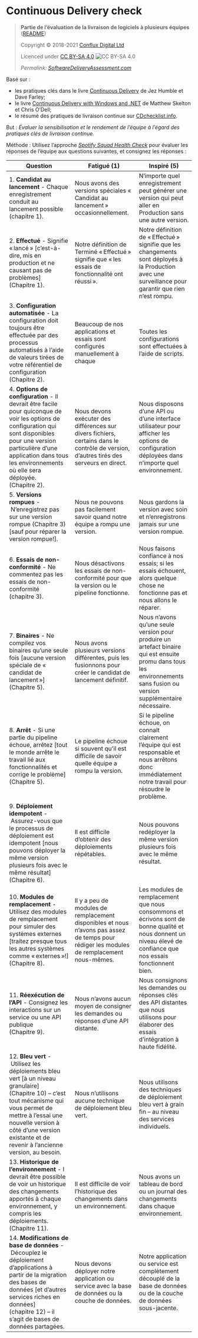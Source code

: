 # Continuous Delivery check

> **Partie de l’évaluation de la livraison de logiciels à plusieurs équipes** ([README](README.md))
> 
> Copyright © 2018-2021 [Conflux Digital Ltd](https://confluxdigital.net/)
> 
> Licenced under [CC BY-SA 4.0](https://creativecommons.org/licenses/by-sa/4.0/) ![CC BY-SA 4.0](https://licensebuttons.net/l/by-sa/3.0/88x31.png)
>
> _Permalink: [SoftwareDeliveryAssessment.com](http://SoftwareDeliveryAssessment.com/)_ 

Basé sur : 

* les pratiques clés dans le livre [Continuous Delivery](http://continuousdelivery.com/) de Jez Humble et Dave Farley;
* le livre [Continuous Delivery with Windows and .NET](http://cdwithwindows.net/) de Matthew Skelton et Chris O’Dell;
* le résumé des pratiques de livraison continue sur [CDchecklist.info](http://cdchecklist.info/).

But : *Évaluer la sensibilisation et le rendement de l’équipe à l’égard des pratiques clés de livraison continue.*

Méthode : Utilisez l’approche [*Spotify Squad Health Check*](https://labs.spotify.com/2014/09/16/squad-health-check-model/) pour évaluer les réponses de l’équipe aux questions suivantes, et consignez les réponses :

| **Question**                                                                                                                                                                                                                        | **Fatigué (1)**                                                                                       | **Inspiré (5)**                                                                                                                                         |
| ----------------------------------------------------------------------------------------------------------------------------------------------------------------------------------------------------------------------------------- | --------------------------------------------------------------------------------------------------- | -------------------------------------------------------------------------------------------------------------------------------------------------------- |
| 1\. **Candidat au lancement** - Chaque enregistrement conduit au lancement possible (chapitre 1).                                                                                                                                                 | Nous avons des versions spéciales « Candidat au lancement » occasionnellement.                                             | N’importe quel enregistrement peut générer une version qui peut aller en Production sans une autre version.                                                                    |
| 2\. **Effectué** - Signifie « lancé » \[c’est-à-dire, mis en production et ne causant pas de problèmes\] (Chapitre 1).                                                                                                                       | Notre définition de Terminé « Effectué » signifie que « les essais de fonctionnalité ont réussi ».                                            | Notre définition de « Effectué » signifie que les changements sont déployés à la Production avec une surveillance pour garantir que rien n’est rompu.                         |
| 3\. **Configuration automatisée** - La configuration doit toujours être effectuée par des processus automatisés à l’aide de valeurs tirées de votre référentiel de configuration (Chapitre 2).                                                                        | Beaucoup de nos applications et essais sont configurés manuellement à chaque                                | Toutes les configurations sont effectuées à l’aide de scripts.                                                                                                                  |
| 4\. **Options de configuration** - Il devrait être facile pour quiconque de voir les options de configuration qui sont disponibles pour une version particulière d’une application dans tous les environnements où elle sera déployée. (Chapitre 2).                      | Nous devons exécuter des différences sur divers fichiers, certains dans le contrôle de version, d’autres tirés des serveurs en direct. | Nous disposons d’une API ou d’une interface utilisateur pour afficher les options de configuration déployées dans n’importe quel environnement.                                                                              |
| 5\. **Versions rompues** - N’enregistrez pas sur une version rompue (Chapitre 3) \[sauf pour réparer la version rompue\!\].                                                                                                                           | Nous ne pouvons pas facilement savoir quand notre équipe a rompu une version.                                              | Nous gardons la version avec soin et n’enregistrons jamais sur une version rompue.                                                                                        |
| 6\. **Essais de non-conformité** - Ne commentez pas les essais de non-conformité (chapitre 3).                                                                                                                                                                 | Nous désactivons les essais de non-conformité pour que la version ou le pipeline fonctionne.                                    | Nous faisons confiance à nos essais; si les essais échouent, alors quelque chose ne fonctionne pas et nous allons le réparer.                                                               |
| 7\. **Binaires** - Ne compilez vos binaires qu’une seule fois [aucune version spéciale de « candidat de lancement »] (Chapitre 5).                                                                                                                              | Nous avons plusieurs versions différentes, puis les fusionnons pour créer le candidat de lancement définitif.              | Nous n’avons qu’une seule version pour produire un artefact binaire qui est ensuite promu dans tous les environnements sans fusion ou version supplémentaire nécessaire. |
| 8\. **Arrêt** - Si une partie du pipeline échoue, arrêtez \[tout le monde arrête le travail lié aux fonctionnalités et corrige le problème\] (Chapitre 5).                                                                                          | Le pipeline échoue si souvent qu’il est difficile de savoir quelle équipe a rompu la version.                 | Si le pipeline échoue, on connaît clairement l’équipe qui est responsable et nous arrêtons donc immédiatement notre travail pour résoudre le problème.                                 |
| 9\. **Déploiement idempotent** - Assurez-vous que le processus de déploiement est idempotent \[nous pouvons déployer la même version plusieurs fois avec le même résultat\] (Chapitre 6).                                                                          | Il est difficile d’obtenir des déploiements répétables.                                                       | Nous pouvons redéployer la même version plusieurs fois avec le même résultat.                                                                                         |
| 10\. **Modules de remplacement** - Utilisez des modules de remplacement pour simuler des systèmes externes \[traitez presque tous les autres systèmes comme « externes »\!\] (Chapitre 8).                                                                                                             | Il y a peu de modules de remplacement disponibles et nous n’avons pas assez de temps pour rédiger les modules de remplacement nous-mêmes.           | Les modules de remplacement que nous consommons et écrivons sont de bonne qualité et nous donnent un niveau élevé de confiance que nos essais fonctionnent bien.                                  |
| 11\. **Réexécution de l’API** - Consignez les interactions sur un service ou une API publique (Chapitre 9).                                                                                                                                               | Nous n’avons aucun moyen de consigner les demandes ou réponses d’une API distante.                                       | Nous consignons les demandes ou réponses clés des API distantes que nous utilisons pour élaborer des essais d’intégration à haute fidélité.                                                  |
| 12\. **Bleu vert** - Utilisez les déploiements bleu vert [à un niveau granulaire] (Chapitre 10) – c’est tout mécanisme qui vous permet de mettre à l’essai une nouvelle version à côté d’une version existante et de revenir à l’ancienne version, au besoin. | Nous n’utilisons aucune technique de déploiement bleu vert.                                                  | Nous utilisons des techniques de déploiement bleu vert à grain fin – au niveau des services individuels.                                                               |
| 13\. **Historique de l’environnement** - l devrait être possible de voir un historique des changements apportés à chaque environnement, y compris les déploiements. (Chapitre 11).                                                                                     | Il est difficile de voir l’historique des changements dans un environnement.                                     | Nous avons un tableau de bord ou un journal des changements dans chaque environnement.                                                                                          |
| 14\. **Modifications de base de données** - Découplez le déploiement d’applications à partir de la migration des bases de données \[et d’autres services riches en données\] (chapitre 12) – il s’agit de bases de données partagées.                                                                 | Nous devons déployer notre application ou service avec la base de données ou la couche de données.                  | Notre application ou service est complètement découplé de la base de données ou de la couche de données sous-jacente.                                                            |

